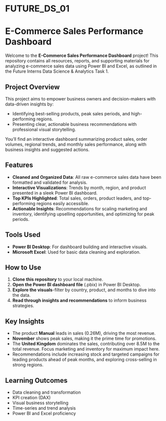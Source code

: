 # FUTURE_DS_01
# E-Commerce Sales Performance Dashboard

Welcome to the **E-Commerce Sales Performance Dashboard** project! This repository contains all resources, reports, and supporting materials for analyzing e-commerce sales data using Power BI and Excel, as outlined in the Future Interns Data Science & Analytics Task 1.

## Project Overview

This project aims to empower business owners and decision-makers with data-driven insights by:
- Identifying best-selling products, peak sales periods, and high-performing regions.
- Presenting clear, actionable business recommendations with professional visual storytelling.

You’ll find an interactive dashboard summarizing product sales, order volumes, regional trends, and monthly sales performance, along with business insights and suggested actions.

## Features

- **Cleaned and Organized Data**: All raw e-commerce sales data have been formatted and validated for analysis.
- **Interactive Visualizations**: Trends by month, region, and product presented in a sleek Power BI dashboard.
- **Top KPIs Highlighted**: Total sales, orders, product leaders, and top-performing regions easily accessible.
- **Actionable Insights**: Recommendations for scaling marketing and inventory, identifying upselling opportunities, and optimizing for peak periods.

## Tools Used

- **Power BI Desktop**: For dashboard building and interactive visuals.
- **Microsoft Excel**: Used for basic data cleaning and exploration.

## How to Use

1. **Clone this repository** to your local machine.
2. **Open the Power BI dashboard file** (.pbix) in Power BI Desktop.
3. **Explore the visuals**-filter by country, product, and months to dive into the data.
4. **Read through insights and recommendations** to inform business strategies.

## Key Insights

- The product **Manual** leads in sales (0.26M), driving the most revenue.
- **November** shows peak sales, making it the prime time for promotions.
- The **United Kingdom** dominates the sales, contributing over 8.5M to the total revenue. Focus marketing and inventory for maximum impact here.
- Recommendations include increasing stock and targeted campaigns for leading products ahead of peak months, and exploring cross-selling in strong regions.

## Learning Outcomes

- Data cleaning and transformation
- KPI creation (DAX)
- Visual business storytelling
- Time-series and trend analysis
- Power BI and Excel proficiency

